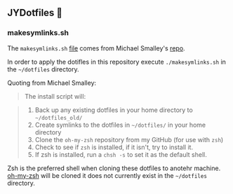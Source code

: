 ## JYDotfiles 🎲

### makesymlinks.sh

The `makesymlinks.sh` [file](https://github.com/michaeljsmalley/dotfiles/blob/master/makesymlinks.sh) comes from Michael Smalley's [repo](https://github.com/michaeljsmalley/dotfiles/). 

In order to apply the dotifles in this repository execute `./makesymlinks.sh` in the `~/dotfiles` directory.

Quoting from Michael Smalley:

> The install script will:

> 1. Back up any existing dotfiles in your home directory to `~/dotfiles_old/`
> 2. Create symlinks to the dotfiles in `~/dotfiles/` in your home directory
> 3. Clone the `oh-my-zsh` repository from my GitHub (for use with `zsh`)
> 4. Check to see if `zsh` is installed, if it isn't, try to install it.
> 5. If zsh is installed, run a `chsh -s` to set it as the default shell.


Zsh is the preferred shell when cloning these dotfiles to anotehr machine. [oh-my-zsh](https://github.com/robbyrussell/oh-my-zsh) will be cloned it does not currently exist in the `~/dotfiles` directory.

